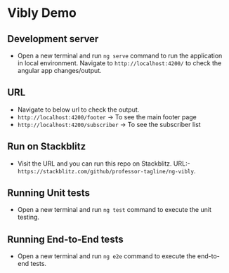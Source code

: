 # Vibly Demo

## Development server
- Open a new terminal and run `ng serve` command to run the application in local environment. Navigate to `http://localhost:4200/` to check the angular app changes/output.

## URL
- Navigate to below url to check the output.
- `http://localhost:4200/footer` -> To see the main footer page
- `http://localhost:4200/subscriber` -> To see the subscriber list

## Run on Stackblitz
- Visit the URL and you can run this repo on Stackblitz. URL:- `https://stackblitz.com/github/professor-tagline/ng-vibly`.

## Running Unit tests
- Open a new terminal and run `ng test` command to execute the unit testing.

## Running End-to-End tests
- Open a new terminal and run `ng e2e` command to execute the end-to-end tests.
